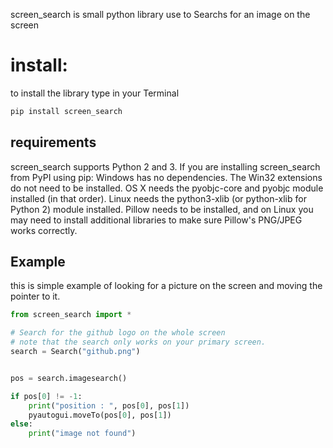 screen_search is small python library use to  Searchs for an image on the screen
# install:
to install the library
type in your Terminal
``` bash
pip install screen_search
```
## requirements
screen_search supports Python 2 and 3.
If you are installing screen_search from PyPI using pip:
Windows has no dependencies.
The Win32 extensions do not need to be installed.
OS X needs the pyobjc-core and pyobjc module installed (in that order).
Linux needs the python3-xlib (or python-xlib for Python 2) module installed.
Pillow needs to be installed, and on Linux you may need to install additional libraries to make sure Pillow's PNG/JPEG works correctly.
## Example
this is simple example of looking for a picture on the screen and moving the pointer to it.

``` python
from screen_search import *

# Search for the github logo on the whole screen
# note that the search only works on your primary screen.
search = Search("github.png")


pos = search.imagesearch()

if pos[0] != -1:
    print("position : ", pos[0], pos[1])
    pyautogui.moveTo(pos[0], pos[1])
else:
    print("image not found")
```
